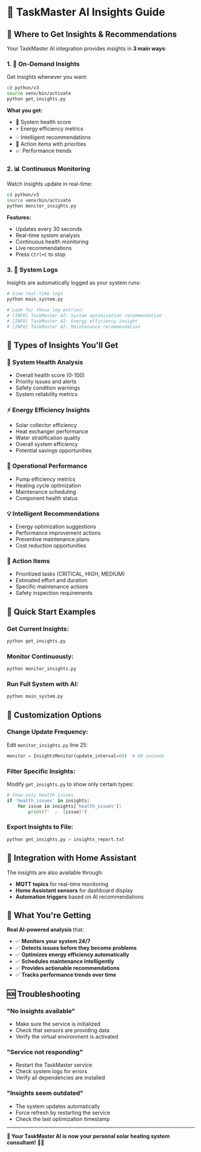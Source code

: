 # 🧠 TaskMaster AI Insights Guide

## 📍 **Where to Get Insights & Recommendations**

Your TaskMaster AI integration provides insights in **3 main ways**:

### **1. 🚀 On-Demand Insights** 
Get insights whenever you want:

```bash
cd python/v3
source venv/bin/activate
python get_insights.py
```

**What you get:**
- 🏥 System health score
- ⚡ Energy efficiency metrics  
- 💡 Intelligent recommendations
- 🎯 Action items with priorities
- 📈 Performance trends

### **2. 📊 Continuous Monitoring**
Watch insights update in real-time:

```bash
cd python/v3
source venv/bin/activate
python monitor_insights.py
```

**Features:**
- Updates every 30 seconds
- Real-time system analysis
- Continuous health monitoring
- Live recommendations
- Press `Ctrl+C` to stop

### **3. 📝 System Logs**
Insights are automatically logged as your system runs:

```bash
# View real-time logs
python main_system.py

# Look for these log entries:
# [INFO] TaskMaster AI: System optimization recommendation
# [INFO] TaskMaster AI: Energy efficiency insight  
# [INFO] TaskMaster AI: Maintenance recommendation
```

## 🎯 **Types of Insights You'll Get**

### **🏥 System Health Analysis**
- Overall health score (0-100)
- Priority issues and alerts
- Safety condition warnings
- System reliability metrics

### **⚡ Energy Efficiency Insights**
- Solar collector efficiency
- Heat exchanger performance
- Water stratification quality
- Overall system efficiency
- Potential savings opportunities

### **🔧 Operational Performance**
- Pump efficiency metrics
- Heating cycle optimization
- Maintenance scheduling
- Component health status

### **💡 Intelligent Recommendations**
- Energy optimization suggestions
- Performance improvement actions
- Preventive maintenance plans
- Cost reduction opportunities

### **🎯 Action Items**
- Prioritized tasks (CRITICAL, HIGH, MEDIUM)
- Estimated effort and duration
- Specific maintenance actions
- Safety inspection requirements

## 🚀 **Quick Start Examples**

### **Get Current Insights:**
```bash
python get_insights.py
```

### **Monitor Continuously:**
```bash
python monitor_insights.py
```

### **Run Full System with AI:**
```bash
python main_system.py
```

## 🔧 **Customization Options**

### **Change Update Frequency:**
Edit `monitor_insights.py` line 25:
```python
monitor = InsightsMonitor(update_interval=60)  # 60 seconds
```

### **Filter Specific Insights:**
Modify `get_insights.py` to show only certain types:
```python
# Show only health issues
if 'health_issues' in insights:
    for issue in insights['health_issues']:
        print(f"  ⚠️  {issue}")
```

### **Export Insights to File:**
```bash
python get_insights.py > insights_report.txt
```

## 📱 **Integration with Home Assistant**

The insights are also available through:
- **MQTT topics** for real-time monitoring
- **Home Assistant sensors** for dashboard display
- **Automation triggers** based on AI recommendations

## 🎉 **What You're Getting**

**Real AI-powered analysis** that:
- ✅ **Monitors your system 24/7**
- ✅ **Detects issues before they become problems**
- ✅ **Optimizes energy efficiency automatically**
- ✅ **Schedules maintenance intelligently**
- ✅ **Provides actionable recommendations**
- ✅ **Tracks performance trends over time**

## 🆘 **Troubleshooting**

### **"No insights available"**
- Make sure the service is initialized
- Check that sensors are providing data
- Verify the virtual environment is activated

### **"Service not responding"**
- Restart the TaskMaster service
- Check system logs for errors
- Verify all dependencies are installed

### **"Insights seem outdated"**
- The system updates automatically
- Force refresh by restarting the service
- Check the last optimization timestamp

---

**🎯 Your TaskMaster AI is now your personal solar heating system consultant!** 🧠✨
